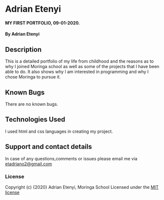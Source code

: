 # Adrian Etenyi
#### MY FIRST PORTFOLIO, 09-01-2020.
#### By Adrian Etenyi
## Description
This is a detailed portfolio of my life from childhood and the reasons as to why I joined Moringa school as well as some of the projects that I have been able to do. It also shows why I am interested in programming and why I chose Moringa to pursue it.
## Known Bugs
There are no known bugs.
## Technologies Used
I used html and css languages in creating my project.
## Support and contact details
In case of any questions,comments or issues please email me via etadriano2@gmail.com
### License
Copyright (c) {2020} Adrian Etenyi, Moringa School
Licensed under the [MIT license](LICENSE)